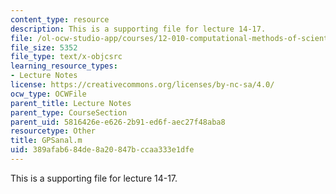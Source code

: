 ```yaml
---
content_type: resource
description: This is a supporting file for lecture 14-17.
file: /ol-ocw-studio-app/courses/12-010-computational-methods-of-scientific-programming-fall-2011/389afab684de8a20847bccaa333e1dfe_GPSanal.m
file_size: 5352
file_type: text/x-objcsrc
learning_resource_types:
- Lecture Notes
license: https://creativecommons.org/licenses/by-nc-sa/4.0/
ocw_type: OCWFile
parent_title: Lecture Notes
parent_type: CourseSection
parent_uid: 5816426e-e626-2b91-ed6f-aec27f48aba8
resourcetype: Other
title: GPSanal.m
uid: 389afab6-84de-8a20-847b-ccaa333e1dfe
---
```

This is a supporting file for lecture 14-17.